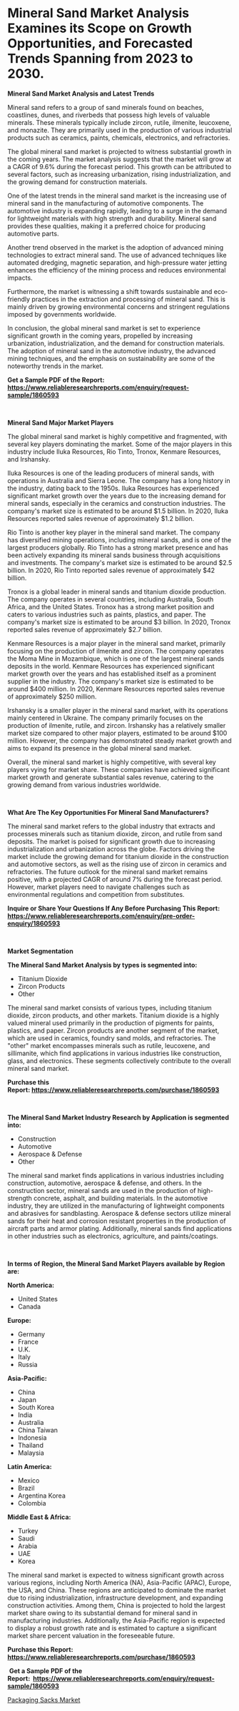 <p><h1>Mineral Sand Market Analysis Examines its Scope on Growth Opportunities, and Forecasted Trends Spanning from 2023 to 2030.</h1></p><p><strong>Mineral Sand Market Analysis and Latest Trends</strong></p>
<p><p>Mineral sand refers to a group of sand minerals found on beaches, coastlines, dunes, and riverbeds that possess high levels of valuable minerals. These minerals typically include zircon, rutile, ilmenite, leucoxene, and monazite. They are primarily used in the production of various industrial products such as ceramics, paints, chemicals, electronics, and refractories.</p><p>The global mineral sand market is projected to witness substantial growth in the coming years. The market analysis suggests that the market will grow at a CAGR of 9.6% during the forecast period. This growth can be attributed to several factors, such as increasing urbanization, rising industrialization, and the growing demand for construction materials.</p><p>One of the latest trends in the mineral sand market is the increasing use of mineral sand in the manufacturing of automotive components. The automotive industry is expanding rapidly, leading to a surge in the demand for lightweight materials with high strength and durability. Mineral sand provides these qualities, making it a preferred choice for producing automotive parts.</p><p>Another trend observed in the market is the adoption of advanced mining technologies to extract mineral sand. The use of advanced techniques like automated dredging, magnetic separation, and high-pressure water jetting enhances the efficiency of the mining process and reduces environmental impacts.</p><p>Furthermore, the market is witnessing a shift towards sustainable and eco-friendly practices in the extraction and processing of mineral sand. This is mainly driven by growing environmental concerns and stringent regulations imposed by governments worldwide.</p><p>In conclusion, the global mineral sand market is set to experience significant growth in the coming years, propelled by increasing urbanization, industrialization, and the demand for construction materials. The adoption of mineral sand in the automotive industry, the advanced mining techniques, and the emphasis on sustainability are some of the noteworthy trends in the market.</p></p>
<p><strong>Get a Sample PDF of the Report:&nbsp; <a href="https://www.reliableresearchreports.com/enquiry/request-sample/1860593">https://www.reliableresearchreports.com/enquiry/request-sample/1860593</a></strong></p>
<p>&nbsp;</p>
<p><strong>Mineral Sand Major Market Players</strong></p>
<p><p>The global mineral sand market is highly competitive and fragmented, with several key players dominating the market. Some of the major players in this industry include Iluka Resources, Rio Tinto, Tronox, Kenmare Resources, and Irshansky.</p><p>Iluka Resources is one of the leading producers of mineral sands, with operations in Australia and Sierra Leone. The company has a long history in the industry, dating back to the 1950s. Iluka Resources has experienced significant market growth over the years due to the increasing demand for mineral sands, especially in the ceramics and construction industries. The company's market size is estimated to be around $1.5 billion. In 2020, Iluka Resources reported sales revenue of approximately $1.2 billion.</p><p>Rio Tinto is another key player in the mineral sand market. The company has diversified mining operations, including mineral sands, and is one of the largest producers globally. Rio Tinto has a strong market presence and has been actively expanding its mineral sands business through acquisitions and investments. The company's market size is estimated to be around $2.5 billion. In 2020, Rio Tinto reported sales revenue of approximately $42 billion.</p><p>Tronox is a global leader in mineral sands and titanium dioxide production. The company operates in several countries, including Australia, South Africa, and the United States. Tronox has a strong market position and caters to various industries such as paints, plastics, and paper. The company's market size is estimated to be around $3 billion. In 2020, Tronox reported sales revenue of approximately $2.7 billion.</p><p>Kenmare Resources is a major player in the mineral sand market, primarily focusing on the production of ilmenite and zircon. The company operates the Moma Mine in Mozambique, which is one of the largest mineral sands deposits in the world. Kenmare Resources has experienced significant market growth over the years and has established itself as a prominent supplier in the industry. The company's market size is estimated to be around $400 million. In 2020, Kenmare Resources reported sales revenue of approximately $250 million.</p><p>Irshansky is a smaller player in the mineral sand market, with its operations mainly centered in Ukraine. The company primarily focuses on the production of ilmenite, rutile, and zircon. Irshansky has a relatively smaller market size compared to other major players, estimated to be around $100 million. However, the company has demonstrated steady market growth and aims to expand its presence in the global mineral sand market.</p><p>Overall, the mineral sand market is highly competitive, with several key players vying for market share. These companies have achieved significant market growth and generate substantial sales revenue, catering to the growing demand from various industries worldwide.</p></p>
<p>&nbsp;</p>
<p><strong>What Are The Key Opportunities For Mineral Sand Manufacturers?</strong></p>
<p><p>The mineral sand market refers to the global industry that extracts and processes minerals such as titanium dioxide, zircon, and rutile from sand deposits. The market is poised for significant growth due to increasing industrialization and urbanization across the globe. Factors driving the market include the growing demand for titanium dioxide in the construction and automotive sectors, as well as the rising use of zircon in ceramics and refractories. The future outlook for the mineral sand market remains positive, with a projected CAGR of around 7% during the forecast period. However, market players need to navigate challenges such as environmental regulations and competition from substitutes.</p></p>
<p><strong>Inquire or Share Your Questions If Any Before Purchasing This Report: <a href="https://www.reliableresearchreports.com/enquiry/pre-order-enquiry/1860593">https://www.reliableresearchreports.com/enquiry/pre-order-enquiry/1860593</a></strong></p>
<p>&nbsp;</p>
<p><strong>Market Segmentation</strong></p>
<p><strong>The Mineral Sand Market Analysis by types is segmented into:</strong></p>
<p><ul><li>Titanium Dioxide</li><li>Zircon Products</li><li>Other</li></ul></p>
<p><p>The mineral sand market consists of various types, including titanium dioxide, zircon products, and other markets. Titanium dioxide is a highly valued mineral used primarily in the production of pigments for paints, plastics, and paper. Zircon products are another segment of the market, which are used in ceramics, foundry sand molds, and refractories. The "other" market encompasses minerals such as rutile, leucoxene, and sillimanite, which find applications in various industries like construction, glass, and electronics. These segments collectively contribute to the overall mineral sand market.</p></p>
<p><strong>Purchase this Report:&nbsp;<a href="https://www.reliableresearchreports.com/purchase/1860593">https://www.reliableresearchreports.com/purchase/1860593</a></strong></p>
<p>&nbsp;</p>
<p><strong>The Mineral Sand Market Industry Research by Application is segmented into:</strong></p>
<p><ul><li>Construction</li><li>Automotive</li><li>Aerospace & Defense</li><li>Other</li></ul></p>
<p><p>The mineral sand market finds applications in various industries including construction, automotive, aerospace & defense, and others. In the construction sector, mineral sands are used in the production of high-strength concrete, asphalt, and building materials. In the automotive industry, they are utilized in the manufacturing of lightweight components and abrasives for sandblasting. Aerospace & defense sectors utilize mineral sands for their heat and corrosion resistant properties in the production of aircraft parts and armor plating. Additionally, mineral sands find applications in other industries such as electronics, agriculture, and paints/coatings.</p></p>
<p>&nbsp;</p>
<p><strong>In terms of Region, the Mineral Sand Market Players available by Region are:</strong></p>
<p>
    <p> <strong> North America: </strong>
        <ul>
            <li>United States</li>
            <li>Canada</li>
        </ul>
        </p> 
    <p> <strong> Europe: </strong>
        <ul>
            <li>Germany</li>
            <li>France</li>
            <li>U.K.</li>
            <li>Italy</li>
            <li>Russia</li>
        </ul>
        </p> 
    <p> <strong> Asia-Pacific: </strong>
        <ul>
            <li>China</li>
            <li>Japan</li>
            <li>South Korea</li>
            <li>India</li>
            <li>Australia</li>
            <li>China Taiwan</li>
            <li>Indonesia</li>
            <li>Thailand</li>
            <li>Malaysia</li>
        </ul>
        </p> 
    <p> <strong> Latin America: </strong>
        <ul>
            <li>Mexico</li>
            <li>Brazil</li>
            <li>Argentina Korea</li>
            <li>Colombia</li>
        </ul>
        </p> 
    <p> <strong> Middle East & Africa: </strong>
        <ul>
            <li>Turkey</li>
            <li>Saudi</li>
            <li>Arabia</li>
            <li>UAE</li>
            <li>Korea</li>
        </ul>
    </p>
    </p>
<p><p>The mineral sand market is expected to witness significant growth across various regions, including North America (NA), Asia-Pacific (APAC), Europe, the USA, and China. These regions are anticipated to dominate the market due to rising industrialization, infrastructure development, and expanding construction activities. Among them, China is projected to hold the largest market share owing to its substantial demand for mineral sand in manufacturing industries. Additionally, the Asia-Pacific region is expected to display a robust growth rate and is estimated to capture a significant market share percent valuation in the foreseeable future.</p></p>
<p><strong>Purchase this Report: <a href="https://www.reliableresearchreports.com/purchase/1860593">https://www.reliableresearchreports.com/purchase/1860593</a></strong></p>
<p>&nbsp;<strong>Get a Sample PDF of the Report:&nbsp;&nbsp;<a href="https://www.reliableresearchreports.com/enquiry/request-sample/1860593">https://www.reliableresearchreports.com/enquiry/request-sample/1860593</a></strong></p>
<p><strong></strong></p>
<p><p><a href="https://github.com/RoccoManning/Market-Research-Report-List-2/blob/main/packaging-sacks-market.md">Packaging Sacks Market</a></p></p>